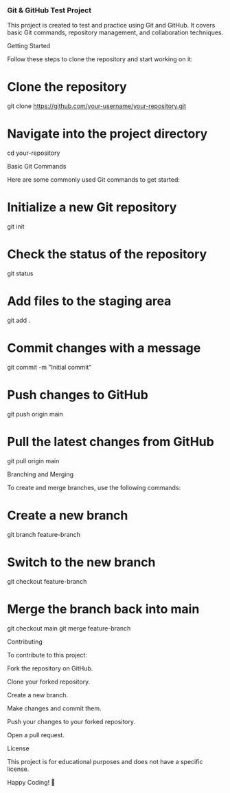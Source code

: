 ### Git & GitHub Test Project

This project is created to test and practice using Git and GitHub. It covers basic Git commands, repository management, and collaboration techniques.

Getting Started

Follow these steps to clone the repository and start working on it:

# Clone the repository
git clone https://github.com/your-username/your-repository.git

# Navigate into the project directory
cd your-repository

Basic Git Commands

Here are some commonly used Git commands to get started:

# Initialize a new Git repository
git init

# Check the status of the repository
git status

# Add files to the staging area
git add .

# Commit changes with a message
git commit -m "Initial commit"

# Push changes to GitHub
git push origin main

# Pull the latest changes from GitHub
git pull origin main

Branching and Merging

To create and merge branches, use the following commands:

# Create a new branch
git branch feature-branch

# Switch to the new branch
git checkout feature-branch

# Merge the branch back into main
git checkout main
git merge feature-branch

Contributing

To contribute to this project:

Fork the repository on GitHub.

Clone your forked repository.

Create a new branch.

Make changes and commit them.

Push your changes to your forked repository.

Open a pull request.

License

This project is for educational purposes and does not have a specific license.

Happy Coding! 🚀